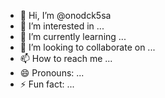 - 👋 Hi, I’m @onodck5sa
- 👀 I’m interested in ...
- 🌱 I’m currently learning ...
- 💞️ I’m looking to collaborate on ...
- 📫 How to reach me ...
- 😄 Pronouns: ...
- ⚡ Fun fact: ...

<!---
onodck5sa/onodck5sa is a ✨ special ✨ repository because its `README.md` (this file) appears on your GitHub profile.
You can click the Preview link to take a look at your changes.
--->
